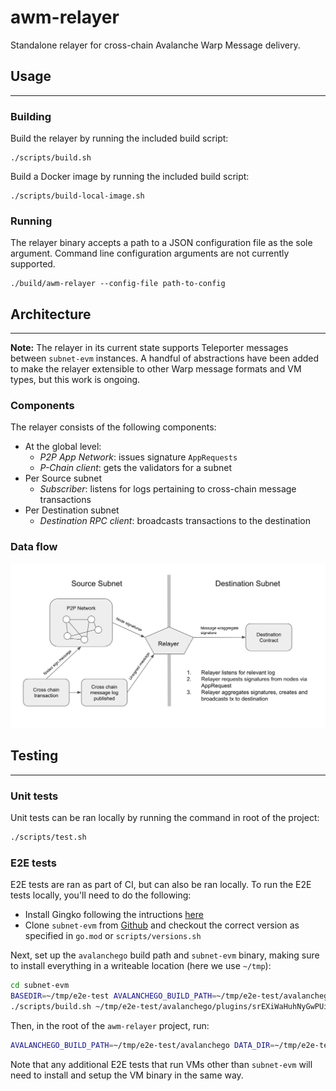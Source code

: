 # awm-relayer

Standalone relayer for cross-chain Avalanche Warp Message delivery.

## Usage
---
### Building
Build the relayer by running the included build script:
```
./scripts/build.sh
```

Build a Docker image by running the included build script:
```
./scripts/build-local-image.sh
```
### Running
The relayer binary accepts a path to a JSON configuration file as the sole argument. Command line configuration arguments are not currently supported.
```
./build/awm-relayer --config-file path-to-config
```

## Architecture
---
**Note:** The relayer in its current state supports Teleporter messages between `subnet-evm` instances. A handful of abstractions have been added to make the relayer extensible to other Warp message formats and VM types, but this work is ongoing.
### Components
The relayer consists of the following components:
- At the global level:
    - *P2P App Network*: issues signature `AppRequests`
    - *P-Chain client*: gets the validators for a subnet
- Per Source subnet
    - *Subscriber*: listens for logs pertaining to cross-chain message transactions
- Per Destination subnet
    - *Destination RPC client*: broadcasts transactions to the destination

### Data flow
<div align="center">
  <img src="resources/relayer-diagram.png?raw=true">
</div>

## Testing

---

### Unit tests

Unit tests can be ran locally by running the command in root of the project:

```bash
./scripts/test.sh
```

### E2E tests

E2E tests are ran as part of CI, but can also be ran locally. To run the E2E tests locally, you'll need to do the following:
- Install Gingko following the intructions [here](https://onsi.github.io/ginkgo/#installing-ginkgo)
- Clone `subnet-evm` from [Github](https://github.com/ava-labs/subnet-evm) and checkout the correct version as specified in `go.mod` or `scripts/versions.sh`

Next, set up the `avalanchego` build path and `subnet-evm` binary, making sure to install everything in a writeable location (here we use `~/tmp`):

```bash
cd subnet-evm
BASEDIR=~/tmp/e2e-test AVALANCHEGO_BUILD_PATH=~/tmp/e2e-test/avalanchego ./scripts/install_avalanchego_release.sh
./scripts/build.sh ~/tmp/e2e-test/avalanchego/plugins/srEXiWaHuhNyGwPUi444Tu47ZEDwxTWrbQiuD7FmgSAQ6X7Dy
```

Then, in the root of the `awm-relayer` project, run:

```bash
AVALANCHEGO_BUILD_PATH=~/tmp/e2e-test/avalanchego DATA_DIR=~/tmp/e2e-test/data ./scripts/e2e_test.sh
```

Note that any additional E2E tests that run VMs other than `subnet-evm` will need to install and setup the VM binary in the same way.